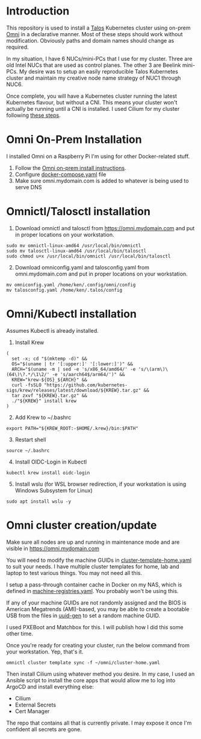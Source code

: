 # Introduction
This repository is used to install a [Talos](https://github.com/siderolabs/talos) Kubernetes cluster using on-prem [Omni](https://github.com/siderolabs/omni) in a declarative manner. Most of these steps should work without modification. Obviously paths and domain names should change as required.

In my situation, I have 6 NUCs/mini-PCs that I use for my cluster. Three are old Intel NUCs that are used as control planes. The other 3 are Beelink mini-PCs. My desire was to setup an easily reproducible Talos Kubernetes cluster and maintain my creative node name strategy of NUC1 through NUC6. 

Once complete, you will have a Kubernetes cluster running the latest Kubernetes flavour, but without a CNI. This means your cluster won't actually be running until a CNI is installed. I used Cilium for my cluster following [these steps](https://www.talos.dev/v1.7/kubernetes-guides/network/deploying-cilium/).


# Omni On-Prem Installation
I installed Omni on a Raspberry Pi I'm using for other Docker-related stuff.
1. Follow the [Omni on-prem install instructions](https://omni.siderolabs.com/docs/how-to-guides/how-to-deploy-omni-on-prem/).
2. Configure [docker-compose.yaml](docker-compose.yaml) file
3. Make sure omni.mydomain.com is added to whatever is being used to serve DNS

# Omnictl/Talosctl installation
1. Download omnictl and talosctl from https://omni.mydomain.com and put in proper locations on your workstation.
```
sudo mv omnictl-linux-amd64 /usr/local/bin/omnictl
sudo mv talosctl-linux-amd64 /usr/local/bin/talosctl
sudo chmod u+x /usr/local/bin/omnictl /usr/local/bin/talosctl
```
2. Download omniconfig.yaml and talosconfig.yaml from omni.mydomain.com and put in proper locations on your workstation.
```
mv omniconfig.yaml /home/ken/.config/omni/config
mv talosconfig.yaml /home/ken/.talos/config
```
# Omni/Kubectl installation
Assumes Kubectl is already installed.
1. Install Krew
```
(
  set -x; cd "$(mktemp -d)" &&
  OS="$(uname | tr '[:upper:]' '[:lower:]')" &&
  ARCH="$(uname -m | sed -e 's/x86_64/amd64/' -e 's/\(arm\)\(64\)\?.*/\1\2/' -e 's/aarch64$/arm64/')" &&
  KREW="krew-${OS}_${ARCH}" &&
  curl -fsSLO "https://github.com/kubernetes-sigs/krew/releases/latest/download/${KREW}.tar.gz" &&
  tar zxvf "${KREW}.tar.gz" &&
  ./"${KREW}" install krew
)
```

2. Add Krew to ~/.bashrc
```
export PATH="${KREW_ROOT:-$HOME/.krew}/bin:$PATH"
```

3. Restart shell
```
source ~/.bashrc
```

4. Install OIDC-Login in Kubectl
```
kubectl krew install oidc-login
```

5. Install wslu (for WSL browser redirection, if your workstation is using Windows Subsystem for Linux)
```
sudo apt install wslu -y
```

# Omni cluster creation/update
Make sure all nodes are up and running in maintenance mode and are visible in https://omni.mydomain.com

You will need to modify the machine GUIDs in [cluster-template-home.yaml](cluster-template-home.yaml) to suit your needs. I have multiple cluster templates for home, lab and laptop to test various things. You may not need all this.

I setup a pass-through container cache in Docker on my NAS, which is defined in [machine-registries.yaml](patches/machine-registries.yaml). You probably won't be using this.

If any of your machine GUIDs are not randomly assigned and the BIOS is American Megatrends (AMI)-based, you may be able to create a bootable USB from the files in [uuid-gen](uuid-gen) to set a random machine GUID.

I used PXEBoot and Matchbox for this. I will publish how I did this some other time.

Once you're ready for creating your cluster, run the below command from your workstation. Yep, that's it.
```
omnictl cluster template sync -f ~/omni/cluster-home.yaml
```
Then install Cilium using whatever method you desire. In my case, I used an Ansible script to install the core apps that would allow me to log into ArgoCD and install everything else:
- Cilium
- External Secrets
- Cert Manager

The repo that contains all that is currently private. I may expose it once I'm confident all secrets are gone.